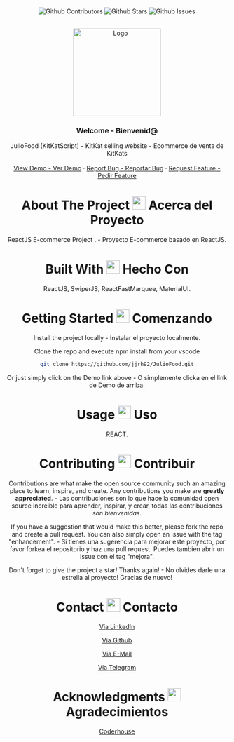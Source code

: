 <br />

<div align="center">

![Github Contributors](https://img.shields.io/github/contributors/jjrh92/JulioFlix)
![Github Stars](https://img.shields.io/github/stars/jjrh92/JulioFlix)
![Github Issues](https://img.shields.io/github/issues-raw/jjrh92/JulioFlix)

<!-- PROJECT LOGO -->
<br />
<div align="center">
  <a href="https://github.com/jjrh92/JulioFood">
    <img src="https://salpimenta.com.ar/wp-content/uploads/2022/08/shutterstock_1960010986-800x533-1-696x464.jpg" alt="Logo" width="200" height="200">
  </a>

<h3 align="center">Welcome - Bienvenid@</h3>

  <p align=center">
    JulioFood (KitKatScript) - KitKat selling website - Ecommerce de venta de KitKats
    <br />
    <br />
    <a href="https://julio-food.vercel.app/">View Demo - Ver Demo</a>
    ·
    <a href="https://github.com/jjrh92/JulioFood/issues">Report Bug - Reportar Bug</a>
    ·
    <a href="https://github.com/jjrh92/JulioFood/issues">Request Feature - Pedir Feature</a>
  </p>
</div>

<!-- ABOUT THE PROJECT -->

<h1 align="center"> 
About The Project <img src="https://media2.giphy.com/media/4ZrRpqbSaWoyZYRoCd/giphy.gif" width="30px"> Acerca del Proyecto
</h1>

ReactJS E-commerce Project . - Proyecto E-commerce basado en ReactJS.

<h1 align="center"> 
Built With <img src="https://media0.giphy.com/media/uhQuegHFqkVYuFMXMQ/giphy.gif" width="30px"> Hecho Con
</h1>

ReactJS, SwiperJS, ReactFastMarquee, MaterialUI.

<!-- GETTING STARTED -->
<h1 align="center"> 
Getting Started <img src="https://media1.giphy.com/media/QvpqIQAAl66EfoTJj8/giphy.gif" width="30px"> Comenzando
</h1>

Install the project locally - Instalar el proyecto localmente. 

Clone the repo and execute npm install from your vscode
   ```sh
   git clone https://github.com/jjrh92/JulioFood.git
   ```

Or just simply click on the Demo link above - O simplemente clicka en el link de Demo de arriba. 

<!-- USAGE EXAMPLES -->
<h1 align="center"> 
Usage <img src="https://media4.giphy.com/media/v1.Y2lkPTc5MGI3NjExN2lvcWx2Ynpia3BjYnk3Yzlvdmw1cnBjdHI3cm5uY3QzenM1enNibiZlcD12MV9pbnRlcm5hbF9naWZfYnlfaWQmY3Q9cw/igPDtkfSJZMFwE0LP8/giphy.gif" width="30px"> Uso
</h1>

REACT. 


<!-- CONTRIBUTING -->
<h1 align="center"> 
Contributing <img src="https://media4.giphy.com/media/rkzUVAQe0zC52ActrJ/giphy.gif" width="30px"> Contribuir
</h1>

Contributions are what make the open source community such an amazing place to learn, inspire, and create. Any contributions you make are **greatly appreciated**. - Las contribuciones son lo que hace la comunidad open source increible para aprender, inspirar, y crear, todas las contribuciones *son bienvenidas*. 

If you have a suggestion that would make this better, please fork the repo and create a pull request. You can also simply open an issue with the tag "enhancement". - Si tienes una sugerencia para mejorar este proyecto, por favor forkea el repositorio y haz una pull request. Puedes tambien abrir un issue con el tag "mejora".

Don't forget to give the project a star! Thanks again! - No olvides darle una estrella al proyecto! Gracias de nuevo!

<!-- CONTACT -->
<h1 align="center"> 
Contact <img src="https://media3.giphy.com/media/dA9zmG7BCtbauczAQY/giphy.gif" width="30px"> Contacto
</h1>

[Via LinkedIn](https://linkedin.com/jjrh92)

[Via Github](https://github.com/jjrh92)

[Via E-Mail](mailto:admin@jjrh92.dev)

[Via Telegram](https://t.me/jjrh92)

<!-- ACKNOWLEDGMENTS -->
<h1 align="center"> 
Acknowledgments <img src="https://media1.giphy.com/media/v1.Y2lkPTc5MGI3NjExbXliemQ4NzVmdXRxc3FyM3RjN2F2NzQ5MmRwZnJxa2VrZDBncjhtbiZlcD12MV9pbnRlcm5hbF9naWZfYnlfaWQmY3Q9cw/sa5tk2gi3G1MSmy1vY/giphy.gif" width="30px"> Agradecimientos
</h1>

[Coderhouse](https://www.coderhouse.com/)
